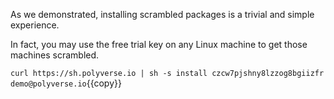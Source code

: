 As we demonstrated, installing scrambled packages is a trivial and simple experience.

In fact, you may use the free trial key on any Linux machine to get those machines scrambled.

`curl https://sh.polyverse.io | sh -s install czcw7pjshny8lzzog8bgiizfr demo@polyverse.io`{{copy}}